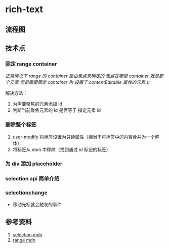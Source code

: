 # rich-text

## 流程图

## 技术点

### 固定 range container

_正常情况下 range 的 container 是由焦点来确定的 焦点在哪里 container 就是那个元素 但是需要固定 container 为 设置了 contentEditable 属性的元素上_

解决方法：

1. 为需要聚焦的元素添加 id
2. 判断当前聚焦元素的 id 是否等于 指定元素 id

### 删除整个标签

1. [user-modify](https://www.zhangxinxu.com/study/201601/user-modify.html)
   将标签设置为只读属性（相当于将标签中的内容合并为一个整体）
2. 将标签从 dom 中移除（找到通过 id 标记的标签）

### 为 div 添加 placeholder

### selection api 简单介绍

### [selectionchange](https://developer.mozilla.org/zh-CN/docs/Web/API/Document/selectionchange_event)

- 移动光标就会触发的事件

## 参考资料

1. [selection mdn](https://developer.mozilla.org/zh-CN/docs/Web/API/Selection)
2. [range mdn](https://developer.mozilla.org/zh-CN/docs/Web/API/Range)

